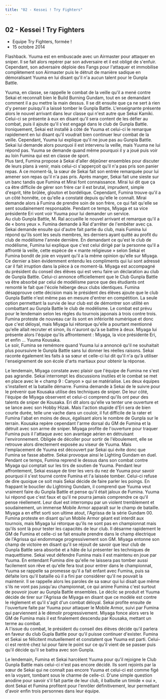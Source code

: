 ```yaml
---
title: "02 - Kessei ! Try Fighters"
---
```


02 - Kessei ! Try Fighters
--------------------------


* Equipe Try Fighters, formée !
* 15 octobre 2014



Flashback. Yuuma est en embuscade avec un Airmaster pour attaquer en sniper. Il se fait alors repérer par son adversaire et il est obligé de s'enfuir. Cependant, son adversaire déploie des Fangs pour l'attaquer et immobilise complètement son Airmaster puis le détruit de manière sadique en démoralisant Yuuma en lui disant qu'il n'a aucun talent pour le Gunpla Battle.   
  
Yuuma, en classe, se rappelle le combat de la veille qu'il a mené contre Sekai et reconnaît bien le Build Burning Gundam, tout en se demandant comment il a pu mettre la main dessus. Il se dit ensuite que ça ne sert à rien d'y penser puisqu'il a laissé tomber le Gunpla Battle. L'enseignante présente alors le nouvel arrivant dans leur classe qui n'est autre que Sekai Kamiki. Celui-ci se présente à eux en disant qu'il sera content de les défier au combat, puis il ajoute qu'il s'est engagé dans le club de Gunpla Battle. Ironiquement, Sekai est installé à côté de Yuuma et celui-ci le remarque rapidement en lui disant qu'il voudrait bien continuer leur combat de la veille. Cependant, Yuuma lui explique qu'il ne joue pas au Gunpla Battle. Sekai lui demande alors pourquoi il est intervenu la veille, mais Yuuma ne lui répond pas. Yuuma se demande quand même pourquoi il y a joué puis voir au loin Fumina qui est en classe de sport.   
Plus tard, Fumina propose à Sekai d'aller déjeûner ensembles pour discuter de leurs plans à venir, mais celui-ci s'apperçoit qu'il n'a pas pris son panier repas. A ce moment-là, la sœur de Sekai fait son entrée remarquée pour lui amener son repas qu'il n'a pas pris. Après manger, Sekai fait une sieste sur un banc tandis que Fumina et Mirai font connaissance. Mirai lui dit que ça ca être difficile de gérer son frère car il est brutal, imprudent, simple d'esprit, tête brûlée, glouton et bordélique. Cependant, Fumina trouve qu'il a un côté honnête, ce qu'elle a constaté depuis qu'elle le connaît. Mirai demande alors à Fumina de prendre soin de son frère, ce qui fait qu'elle se sent soudainement responsable. Pendant ce temps, Miyaga et sa vice présidente Eri vont voir Yuuma pour lui demander un service.   
Au club Gunpla Battle, M. Ral accueille le nouvel arrivant et remarque qu'il a de « bons yeux ». Fumina demande à Ral d'arrêter de l'embêter avec ça. Sekai demande ensuite qui d'autre fait partie du club, mais Fumina lui répond qu'ils sont les seuls membres, les derniers ayant quitté au profit du club de modélisme l'année dernière. En demandant ce qu'est le club de modélisme, Fumina lui explique que c'est celui dirigé par la personne qu'il a affronté la veille, cette espèce de « mante religieuse » selon Sekai et Fumina bondit de joie en voyant qu'il a la même opinion qu'elle sur Miyaga. Ce dernier a bien évidemment entendu les compliments qui lui sont adressé car il fait irruption dans la pièce à ce moment-là. Miyaga est accompagné du président du conseil des élèves qui est venu faire un déclaration au club de Gunpla Battle. Celui-ci annonce officiellement que le Club Gunpla Battle va être absorbé par celui de modélisme parce que des étudiants ont remonté le fait que l'école héberge deux clubs identiques. Fumina désapprouve cette décision mais le président des élèves ajoute que le club Gunpla Battle n'est même pas en mesure d'entrer en compétition. La seule option permettant la survie de leur club est de démontrer son utilité en combattant au Gunpla Battle le club de modélisme. Le combat est prévu pour le lendemain selon les règles du tournois japonais à trois contre trois. Fumina proteste de nouveau car ils sont en infériorité numérique et donc que c'est déloyal, mais Miyaga lui rétorque qu'elle a pourtant mentionné qu'elle allait recruter et sinon, ils n'auront qu'à se battre à deux. Miyaga lui présente alors l'équipe qu'ils affrontement : Miyaga, la vice présidente Eri, et enfin … Yuuma Kousaka.   
Le soir, Fumina se remémore quand Yuuma lui a annoncé qu'il ne souhaitait plus poursuivre le Gunpla Battle sans lui donner les réelles raisons. Sekai raconte également les faits à sa sœur et celle-ci lui dit qu'il n'a qu'à utiliser l'enseignement de son école d'arts martiaux pour obtenir la réponse.   
  
Le lendemain, Miyaga constate avec plaisir que l'équipe de Fumina ne s'est pas agrandie. Sekai interrompt les discussions inutiles et le combat se met en place avec le « champ 9 : Canyon » qui se matérialise. Les deux équipes s'installent et la bataille démarre. Fumina demande à Sekai de le suivre pour le prévenir que Kousaka utilise des techniques de sniper. De leur côté, l'équipe de Miyaga observent et celui-ci comprend qu'ils ont peur des talents de sniper de Kousaka. Eri dit alors qu'elle va tenter une ouverture et se lance avec son Hobby Hizak. Mais l'action stupide d'Eri sera de bien courte durée, telle une vache dans un couloir, il fut difficile de la rater et Fumina l'abat en moins de deux, égalisant alors le nombre de Gunpla sur le terrain. Kousaka repère cependant l'arme dorsal du GM de Fumina et la détruit avec son arme de sniper. Miyaga profite de l'ouverture pour traquer Fumina puis il l'attaque avec son avantage aérien en détruisant l'environnement. Obligée de décoller pour sortir de l'éboulement, elle se retrouve alors directement exposée au viseur de Yuuma. Mais l'emplacement de Yuuma est découvert par Sekai qui évite donc que Fumina se fasse abattre. Sekai provoque ainsi le Lighting Gundam en duel. Pendant ce temps, Fumina reprend le dessus dans son combat contre Miyaga qui comptait sur les tirs de soutien de Yuuma. Pendant leur affrontement, Sekai essaye de tirer les vers du nez de Yuuma pour savoir pourquoi il s'est tourné contre Fumina et l'a laissée tomber. Celui-ci refuse de dire quoique ce soit mais Sekai décide de faire parler les poings. En frappant le bouclier du Lightning Gundam, il comprend que Yuuma veut vraiment faire du Gunpla Battle et pense qu'il était jaloux de Fumina. Yuuma lui répond que c'est faux et qu'il ne pourra jamais comprendre ce qu'il pense réellement. Leur duel est interrompu par un violent tremblement et soudainement, un immense Mobile Armor apparaît sur le champ de bataille. Miyaga a en effet sorti son ultime atout, l'Agrissa de la série Gundam 00. Fumina proteste en disant qu'un Mobile Armor géant est interdit aux tournois, mais Miyaga lui rétorque qu'ils ne sont pas en championnat mais qu'ils sont là pour tester les capacités de leur club. Il désarme rapidement le GM de Fumina et celle-ci se fait ensuite prendre dans le champ électrique de l'Agrissa qui endommage progressivement son GM. Miyaga entonne son champ de victoire en disant qu'il se réjouit de savoir que leur club de Gunpla Battle sera absorbé et a hâte de lui présenter les techniques de maquettisme. Sekai veut défendre Fumina mais il est maintenu en joue par Yuuma. En entendant Fumina dire qu'elle ne laissera pas tomber aussi facilement son rêve et qu'elle fera tout pour entrer dans le championnat, Yuuma se rappelle sa promesse qu'il a fait enfant avec Fumina, puis sa défaite lors qu'il bataille où il a fini par considérer qu'il ne pouvait la maintenir. Il se rappelle alors les paroles de sa sœur qui lui disait que même s'ils ne vont pas jusqu'au championnat, ce qui anime Fumina c'est surtout de pouvoir jouer au Gunpla Battle ensembles. Le déclic se produit et Yuuma décide de tirer sur l'Agrissa de Miyaga en disant que ce modèle est contre le règlement et qu'il s'agit d'un combat déloyal. Sekai profite ensuite de l'ouverture faite par Yuuma pour attaquer le Mobile Armor, suivi par Fumina qui parviennent à le démolir progressivement. Miyaga fonce alors vers le GM de Fumina mais il est finalement descendu par Kousaka, mettant un terme au combat.   
A l'issue du combat, le président du conseil des élèves décide qu'il parlera en faveur du club Gupla Battle pour qu'il puisse continuer d'exister. Fumina et Sekai se félicitent mutuellement et constatent que Yuuma est parti. Celui-ci est rentré chez lui pour faire le point sur ce qu'il vient de se passer puis qu'il décide qu'il se battra avec son Gunpla.   
  
Le lendemain, Fumina et Sekai harcèlent Yuuma pour qu'il rejoigne le Club Gunpla Battle mais celui-ci n'est pas encore décidé. Ils sont rejoints par la sœur de Sekai qui ne connaît pas encore Yuuma et celui-ci est comme figé en la voyant, tombant sous le charme de celle-ci. D'une simple question anodine pour savoir s'il fait partie de leur club, il balbutie un timide « oui », dont Sekai et Fumina profitent pour l'enrôler définitivement, leur permettant d'avoir enfin trois personnes dans leur équipe.

